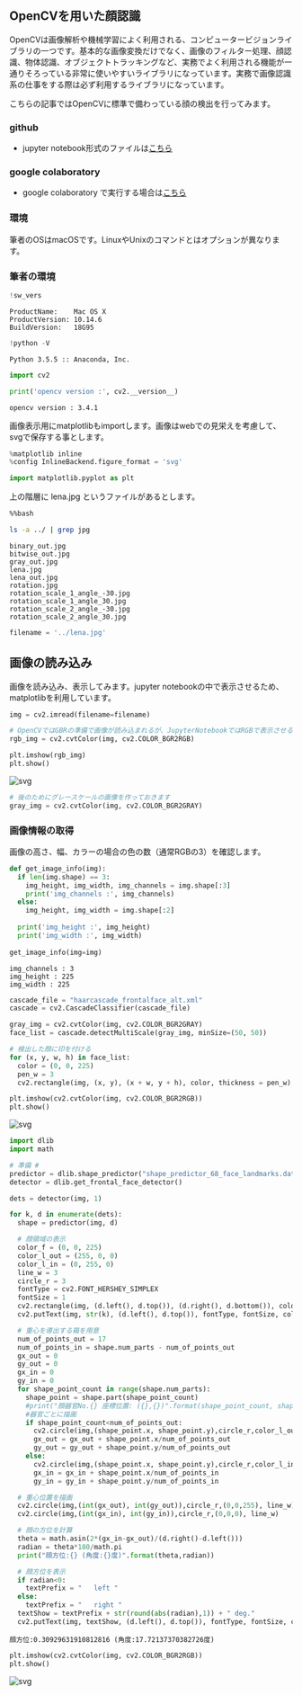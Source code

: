 
## OpenCVを用いた顔認識
OpenCVは画像解析や機械学習によく利用される、コンピュータービジョンライブラリの一つです。基本的な画像変換だけでなく、画像のフィルター処理、顔認識、物体認識、オブジェクトトラッキングなど、実務でよく利用される機能が一通りそろっている非常に使いやすいライブラリになっています。実務で画像認識系の仕事をする際は必ず利用するライブラリになっています。

こちらの記事ではOpenCVに標準で備わっている顔の検出を行ってみます。

### github
- jupyter notebook形式のファイルは[こちら](https://github.com/hiroshi0530/wa-src/blob/master/article/library/cv2/face/face_nb.ipynb)

### google colaboratory
- google colaboratory で実行する場合は[こちら](https://colab.research.google.com/github/hiroshi0530/wa-src/blob/master/article/library/cv2/face/face_nb.ipynb)

### 環境
筆者のOSはmacOSです。LinuxやUnixのコマンドとはオプションが異なります。

### 筆者の環境


```python
!sw_vers
```

    ProductName:	Mac OS X
    ProductVersion:	10.14.6
    BuildVersion:	18G95



```python
!python -V
```

    Python 3.5.5 :: Anaconda, Inc.



```python
import cv2

print('opencv version :', cv2.__version__)
```

    opencv version : 3.4.1


画像表示用にmatplotlibもimportします。画像はwebでの見栄えを考慮して、svgで保存する事とします。


```python
%matplotlib inline
%config InlineBackend.figure_format = 'svg'

import matplotlib.pyplot as plt
```

上の階層に lena.jpg というファイルがあるとします。


```bash
%%bash

ls -a ../ | grep jpg
```

    binary_out.jpg
    bitwise_out.jpg
    gray_out.jpg
    lena.jpg
    lena_out.jpg
    rotation.jpg
    rotation_scale_1_angle_-30.jpg
    rotation_scale_1_angle_30.jpg
    rotation_scale_2_angle_-30.jpg
    rotation_scale_2_angle_30.jpg



```python
filename = '../lena.jpg'
```

## 画像の読み込み

画像を読み込み、表示してみます。jupyter notebookの中で表示させるため、matplotlibを利用しています。


```python
img = cv2.imread(filename=filename)

# OpenCVではGBRの準備で画像が読み込まれるが、JupyterNotebookではRGBで表示させる
rgb_img = cv2.cvtColor(img, cv2.COLOR_BGR2RGB)

plt.imshow(rgb_img)
plt.show()
```


![svg](face_nb_files/face_nb_10_0.svg)



```python
# 後のためにグレースケールの画像を作っておきます
gray_img = cv2.cvtColor(img, cv2.COLOR_BGR2GRAY)
```

### 画像情報の取得

画像の高さ、幅、カラーの場合の色の数（通常RGBの3）を確認します。


```python
def get_image_info(img):
  if len(img.shape) == 3:
    img_height, img_width, img_channels = img.shape[:3]
    print('img_channels :', img_channels)
  else:
    img_height, img_width = img.shape[:2]
    
  print('img_height :', img_height)
  print('img_width :', img_width)
  
get_image_info(img=img)
```

    img_channels : 3
    img_height : 225
    img_width : 225



```python
cascade_file = "haarcascade_frontalface_alt.xml"
cascade = cv2.CascadeClassifier(cascade_file)

gray_img = cv2.cvtColor(img, cv2.COLOR_BGR2GRAY)
face_list = cascade.detectMultiScale(gray_img, minSize=(50, 50))

# 検出した顔に印を付ける
for (x, y, w, h) in face_list:
  color = (0, 0, 225)
  pen_w = 3
  cv2.rectangle(img, (x, y), (x + w, y + h), color, thickness = pen_w)

plt.imshow(cv2.cvtColor(img, cv2.COLOR_BGR2RGB))
plt.show()
```


![svg](face_nb_files/face_nb_14_0.svg)



```python
import dlib
import math

# 準備 #
predictor = dlib.shape_predictor("shape_predictor_68_face_landmarks.dat")
detector = dlib.get_frontal_face_detector()
```


```python
dets = detector(img, 1)

for k, d in enumerate(dets):
  shape = predictor(img, d)

  # 顔領域の表示
  color_f = (0, 0, 225)
  color_l_out = (255, 0, 0)
  color_l_in = (0, 255, 0)
  line_w = 3
  circle_r = 3
  fontType = cv2.FONT_HERSHEY_SIMPLEX
  fontSize = 1
  cv2.rectangle(img, (d.left(), d.top()), (d.right(), d.bottom()), color_f, line_w)
  cv2.putText(img, str(k), (d.left(), d.top()), fontType, fontSize, color_f, line_w)

  # 重心を導出する箱を用意
  num_of_points_out = 17
  num_of_points_in = shape.num_parts - num_of_points_out
  gx_out = 0
  gy_out = 0
  gx_in = 0
  gy_in = 0
  for shape_point_count in range(shape.num_parts):
    shape_point = shape.part(shape_point_count)
    #print("顔器官No.{} 座標位置: ({},{})".format(shape_point_count, shape_point.x, shape_point.y))
    #器官ごとに描画
    if shape_point_count<num_of_points_out:
      cv2.circle(img,(shape_point.x, shape_point.y),circle_r,color_l_out, line_w)
      gx_out = gx_out + shape_point.x/num_of_points_out
      gy_out = gy_out + shape_point.y/num_of_points_out
    else:
      cv2.circle(img,(shape_point.x, shape_point.y),circle_r,color_l_in, line_w)
      gx_in = gx_in + shape_point.x/num_of_points_in
      gy_in = gy_in + shape_point.y/num_of_points_in

  # 重心位置を描画
  cv2.circle(img,(int(gx_out), int(gy_out)),circle_r,(0,0,255), line_w)
  cv2.circle(img,(int(gx_in), int(gy_in)),circle_r,(0,0,0), line_w)

  # 顔の方位を計算
  theta = math.asin(2*(gx_in-gx_out)/(d.right()-d.left()))
  radian = theta*180/math.pi
  print("顔方位:{} (角度:{}度)".format(theta,radian))

  # 顔方位を表示
  if radian<0:
    textPrefix = "   left "
  else:
    textPrefix = "   right "
  textShow = textPrefix + str(round(abs(radian),1)) + " deg."
  cv2.putText(img, textShow, (d.left(), d.top()), fontType, fontSize, color_f, line_w)
```

    顔方位:0.30929631910812816 (角度:17.72137370382726度)



```python
plt.imshow(cv2.cvtColor(img, cv2.COLOR_BGR2RGB))
plt.show()
```


![svg](face_nb_files/face_nb_17_0.svg)

